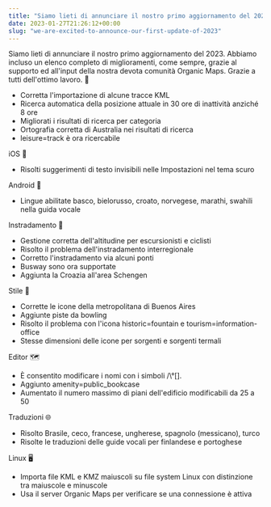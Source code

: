 ```yaml
---
title: "Siamo lieti di annunciare il nostro primo aggiornamento del 2023"
date: 2023-01-27T21:26:12+00:00
slug: "we-are-excited-to-announce-our-first-update-of-2023"
---
```


Siamo lieti di annunciare il nostro primo aggiornamento del 2023. Abbiamo incluso un elenco completo di miglioramenti, come sempre, grazie al supporto ed all'input della nostra devota comunità Organic Maps. Grazie a tutti dell'ottimo lavoro. 🙏

- Corretta l'importazione di alcune tracce KML
- Ricerca automatica della posizione attuale in 30 ore di inattività anziché 8 ore
- Migliorati i risultati di ricerca per categoria
- Ortografia corretta di Australia nei risultati di ricerca
- leisure=track è ora ricercabile

iOS 🍏

- Risolti suggerimenti di testo invisibili nelle Impostazioni nel tema scuro

Android 🤖

- Lingue abilitate basco, bielorusso, croato, norvegese, marathi, swahili nella guida vocale

Instradamento 🚗

- Gestione corretta dell'altitudine per escursionisti e ciclisti
- Risolto il problema dell'instradamento interregionale
- Corretto l'instradamento via alcuni ponti
- Busway sono ora supportate
- Aggiunta la Croazia all'area Schengen

Stile 🎨

- Corrette le icone della metropolitana di Buenos Aires
- Aggiunte piste da bowling
- Risolto il problema con l'icona historic=fountain e tourism=information-office
- Stesse dimensioni delle icone per sorgenti e sorgenti termali

Editor 🗺️

- È consentito modificare i nomi con i simboli /\\°\[\].
- Aggiunto amenity=public_bookcase
- Aumentato il numero massimo di piani dell'edificio modificabili da 25 a 50

Traduzioni 🌐

- Risolto Brasile, ceco, francese, ungherese, spagnolo (messicano), turco
- Risolte le traduzioni delle guide vocali per finlandese e portoghese

Linux 🖥️

- Importa file KML e KMZ maiuscoli su file system Linux con distinzione tra maiuscole e minuscole
- Usa il server Organic Maps per verificare se una connessione è attiva
